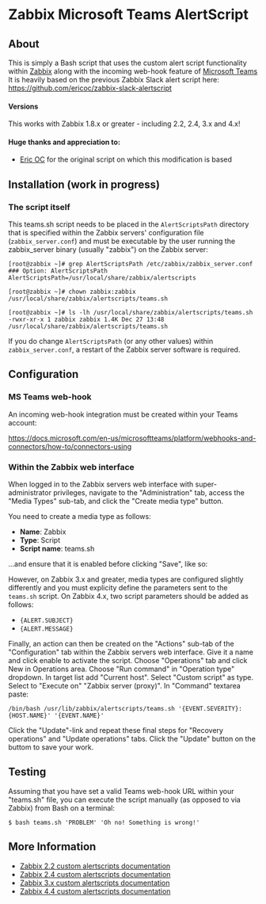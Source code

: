 Zabbix Microsoft Teams AlertScript
========================


About
-----
This is simply a Bash script that uses the custom alert script functionality within [Zabbix](http://www.zabbix.com/) along with the incoming web-hook feature of [Microsoft Teams](https://www.microsoft.com/) 
It is heavily based on the previous Zabbix Slack alert script here: https://github.com/ericoc/zabbix-slack-alertscript

#### Versions
This works with Zabbix 1.8.x or greater - including 2.2, 2.4, 3.x and 4.x!

#### Huge thanks and appreciation to:

* [Eric OC](https://github.com/ericoc/) for the original script on which this modification is based 

Installation (work in progress)
------------

### The script itself

This teams.sh script needs to be placed in the `AlertScriptsPath` directory that is specified within the Zabbix servers' configuration file (`zabbix_server.conf`) and must be executable by the user running the zabbix_server binary (usually "zabbix") on the Zabbix server:

	[root@zabbix ~]# grep AlertScriptsPath /etc/zabbix/zabbix_server.conf
	### Option: AlertScriptsPath
	AlertScriptsPath=/usr/local/share/zabbix/alertscripts
	
	[root@zabbix ~]# chown zabbix:zabbix /usr/local/share/zabbix/alertscripts/teams.sh
	
	[root@zabbix ~]# ls -lh /usr/local/share/zabbix/alertscripts/teams.sh
	-rwxr-xr-x 1 zabbix zabbix 1.4K Dec 27 13:48 /usr/local/share/zabbix/alertscripts/teams.sh

If you do change `AlertScriptsPath` (or any other values) within `zabbix_server.conf`, a restart of the Zabbix server software is required.

Configuration
-------------

### MS Teams web-hook

An incoming web-hook integration must be created within your Teams account:

https://docs.microsoft.com/en-us/microsoftteams/platform/webhooks-and-connectors/how-to/connectors-using

### Within the Zabbix web interface

When logged in to the Zabbix servers web interface with super-administrator privileges, navigate to the "Administration" tab, access the "Media Types" sub-tab, and click the "Create media type" button.

You need to create a media type as follows:

* **Name**: Zabbix
* **Type**: Script
* **Script name**: teams.sh

...and ensure that it is enabled before clicking "Save", like so:

However, on Zabbix 3.x and greater, media types are configured slightly differently and you must explicity define the parameters sent to the `teams.sh` script. On Zabbix 4.x, two script parameters should be added as follows:

* `{ALERT.SUBJECT}`
* `{ALERT.MESSAGE}`

Finally, an action can then be created on the "Actions" sub-tab of the "Configuration" tab within the Zabbix servers web interface.
Give it a name and click enable to activate the script. Choose "Operations" tab and click New in Operations area. Choose "Run command" in "Operation type" dropdown. In target list add "Current host". Select "Custom script" as type. Select to "Execute on" "Zabbix server (proxy)". In "Command" textarea paste:

    /bin/bash /usr/lib/zabbix/alertscripts/teams.sh '{EVENT.SEVERITY}: {HOST.NAME}' '{EVENT.NAME}'

Click the "Update"-link and repeat these final steps for "Recovery operations" and "Update operations" tabs.
Click the "Update" button on the buttom to save your work.

Testing
-------
Assuming that you have set a valid Teams web-hook URL within your "teams.sh" file, you can execute the script manually (as opposed to via Zabbix) from Bash on a terminal:

	$ bash teams.sh 'PROBLEM' 'Oh no! Something is wrong!'

More Information
----------------
* [Zabbix 2.2 custom alertscripts documentation](https://www.zabbix.com/documentation/2.2/manual/config/notifications/media/script)
* [Zabbix 2.4 custom alertscripts documentation](https://www.zabbix.com/documentation/2.4/manual/config/notifications/media/script)
* [Zabbix 3.x custom alertscripts documentation](https://www.zabbix.com/documentation/3.0/manual/config/notifications/media/script)
* [Zabbix 4.4 custom alertscripts documentation](https://www.zabbix.com/documentation/4.4/manual/config/notifications/media/script)
